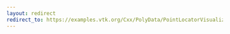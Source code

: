 ```yaml
---
layout: redirect
redirect_to: https://examples.vtk.org/Cxx/PolyData/PointLocatorVisualization/
---
```

